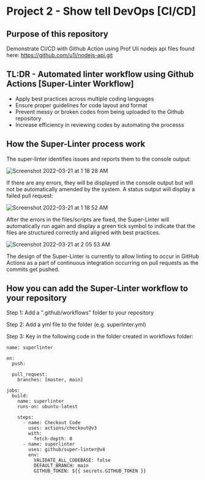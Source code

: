 # Project 2 - Show tell DevOps [CI/CD] 
## Purpose of this repository
Demonstrate CI/CD with Github Action using Prof Uli nodejs api files found here: https://github.com/u1i/nodejs-api.git


## TL:DR - Automated linter workflow using Github Actions [Super-Linter Workflow]
* Apply best practices across multiple coding languages
* Ensure proper guidelines for code layout and format
* Prevent messy or broken codes from being uploaded to the Github repository
* Increase efficiency in reviewing codes by automating the processs

## How the Super-Linter process work

The super-linter identifies issues and reports them to the console output:

![Screenshot 2022-03-21 at 1 18 28 AM](https://user-images.githubusercontent.com/98994092/159174483-3a3a198d-b571-4ccd-aace-327002415ef4.png)

If there are any errors, they will be displayed in the console output but will not be automatically amended by the system. A status output will display a failed pull request:

![Screenshot 2022-03-21 at 1 18 52 AM](https://user-images.githubusercontent.com/98994092/159174491-75690f4a-a880-48dc-95eb-523858f7dc2e.png)


After the errors in the files/scripts are fixed, the Super-Linter will automatically run again and display a green tick symbol to indicate that the files are structured correctly and aligned with best practices.

![Screenshot 2022-03-21 at 2 05 53 AM](https://user-images.githubusercontent.com/98994092/159176226-a8ff67f0-26e9-4db0-95a1-e2954fcbb180.png)

The design of the Super-Linter is currently to allow linting to occur in GitHub Actions as a part of continuous integration occurring on pull requests as the commits get pushed. 

## How you can add the Super-Linter workflow to your repository
Step 1: Add a ".github/workflows" folder to your repository

Step 2: Add a yml file to the folder (e.g. superlinter.yml)

Step 3: Key in the following code in the folder created in workflows folder:

```
name: superlinter

on:
  push:

  pull_request:
    branches: [master, main]

jobs:
  build:
    name: superlinter
    runs-on: ubuntu-latest
    
    steps:
      - name: Checkout Code
        uses: actions/checkout@v3
        with:
          fetch-depth: 0
      - name: superlinter
        uses: github/super-linter@v4
        env:
          VALIDATE_ALL_CODEBASE: false
          DEFAULT_BRANCH: main
          GITHUB_TOKEN: ${{ secrets.GITHUB_TOKEN }}
          
```

